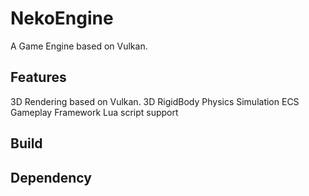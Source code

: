 # NekoEngine
A Game Engine based on Vulkan.

## Features
3D Rendering based on Vulkan.
3D RigidBody Physics Simulation
ECS Gameplay Framework
Lua script support

## Build

## Dependency
